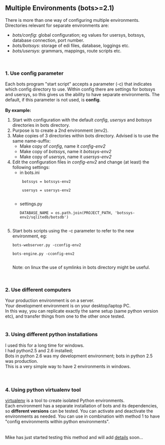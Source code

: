 ## Multiple Environments (bots>=2.1) ##
There is more than one way of configuring multiple environments.<br>
Directories relevant for separate environments are:<br>
<ul><li><i>bots/config</i>: global configuration; eg values for usersys, botssys, database connection, port number.<br>
</li><li><i>bots/botssys</i>: storage of edi files, database, loggings etc.<br>
</li><li><i>bots/usersys</i>: grammars, mappings, route scripts etc.</li></ul>

<br>
<h3>1. Use config parameter</h3>

Each bots program "start script" accepts a parameter (-c) that indicates which config directory to use. Within config there are settings for botssys and usersys, so this gives us the ability to have separate environments. The default, if this parameter is not used, is <b>config</b>.<br>
<br>
<b>By example:</b>
<ol><li>Start with configuration with the default <i>config</i>, <i>usersys</i> and <i>botssys</i> directories in bots directory.<br>
</li><li>Purpose is to create a 2nd environment (env2).<br>
</li><li>Make copies of 3 directories within bots directory. Advised is to use the same name-suffix:<br>
<ul><li>Make copy of <i>config</i>, name it <i>config-env2</i>
</li><li>Make copy of <i>botssys</i>, name it <i>botssys-env2</i>
</li><li>Make copy of <i>usersys</i>, name it <i>usersys-env2</i>
</li></ul></li><li>Edit the configuration files in <i>config-env2</i> and change (at least) the following settings:<br>
<ul><li>in bots.ini<br>
<pre><code> botssys = botssys-env2<br>
 usersys = usersys-env2 <br>
</code></pre>
</li><li>settings.py<br>
<pre><code>DATABASE_NAME = os.path.join(PROJECT_PATH, 'botssys-env2/sqlitedb/botsdb')<br>
</code></pre>
</li></ul></li><li>Start bots scripts using the -c parameter to refer to the new environment, eg:<br>
<pre><code>bots-webserver.py -cconfig-env2<br>
bots-engine.py -cconfig-env2<br>
</code></pre>
Note: on linux the use of symlinks in bots directory might be useful.</li></ol>

<br>
<h3>2. Use different computers</h3>
Your production environment is on a server.<br>
Your development environment is on your desktop/laptop PC.<br>
In this way, you can replicate exactly the same setup (same python version etc), and transfer things from one to the other once tested.<br>

<br>
<h3>3. Using different python installations</h3>
I used this for a long time for windows.<br>
I had python2.5 and 2.6 installed;<br>
Bots in python 2.6 was my development environment; bots in python 2.5 was production.<br>
This is a very simple way to have 2 environments in windows.<br>
<br>
<br>
<h3>4. Using python virtualenv tool</h3>
<a href='https://pypi.python.org/pypi/virtualenv'>virtualenv</a> is a tool to create isolated Python environments.<br>
Each environment has a separate installation of bots and its dependencies, so <b>different versions</b> can be tested. You can activate and deactivate the environments as needed. You can use in combination with method 1 to have "config environments within python environments".<br>
<br><br>Mike has just started testing this method and will add <a href='DeploymentMultipleEnvironmentsVirtual.md'>details</a> soon...